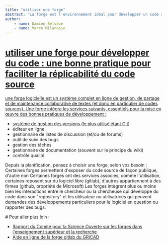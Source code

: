 ```yaml
---
title: "utiliser une forge"
abstract: "La forge est l'environnement idéal pour développer un code source réplicable. Son système de versionage et de travail collaboratif rend cet outil indispensable la plupart du temps. La forge la plus connue, Github, est propriétaire, mais le ou la chercheuse qui souhaite développer du code a tout intérêt à s'intéresser à la forge mise en place par son labo ou son université"
author: 
    - name: Damien Belvèze
    - name: Marco Milanesio
---
```


<div class="fa-3x">
  <i class="fa-solid fa-circle-plus fa-beat"><a href="https://view.genially.com/67e506aaf53396cdc335418a/horizontal-infographic-diagrams-gt5-partage-code-source"></i>
</div>

# utiliser une forge pour développer du code : une bonne pratique pour faciliter la réplicabilité du code source

une forge logicielle est un système complet en ligne de gestion, de partage et de maintenance collaborative de textes (et donc en particulier de codes sources). 
Une forge intègre les services suivants, essentiels pour la mise en œuvre des bonnes pratiques de développement : 

- système de gestion des versions (le plus utilisé étant [Git](https://git-scm.com/book/en/v2/Getting-Started-About-Version-Control))   
- éditeur en ligne  
- gestionnaire de listes de discussion (et/ou de forums)  
- outil de suivi des bugs  
- gestion des tâches  
- gestionnaire de documentation (souvent sur le principe du wiki)   
- contrôle qualité.  

Depuis la planification, pensez à choisir une forge, selon vos besoin : 
Certaines forges permettent d'exposer du code source de façon publique, d'autre non
Certaines forges ont des services associés, comme l'utilisation, certaines reposent sur du logiciel libre (gitlab), d'autres appartiennent à des firmes (github, propriété de Microsoft)
Les forges intègrent plus ou moins bien les interactions entre le chercheur ou la chercheuse qui développe du code dans son "repository" et les utilisateur ou utilisatrices qui peuvent demandes des développements particuliers pour le logiciel en question ou rapporter des bugs. 

# Pour aller plus loin : 

- [Rapport du Comité pour la Science Ouverte sur les forges dans l'enseignement supérieur et la recherche](https://www.ouvrirlascience.fr/les-forges-logicielles-de-lesr/) 
- [Aide en ligne de la forge gitlab du GRICAD](https://docs.gricad-pages.univ-grenoble-alpes.fr/help/)
